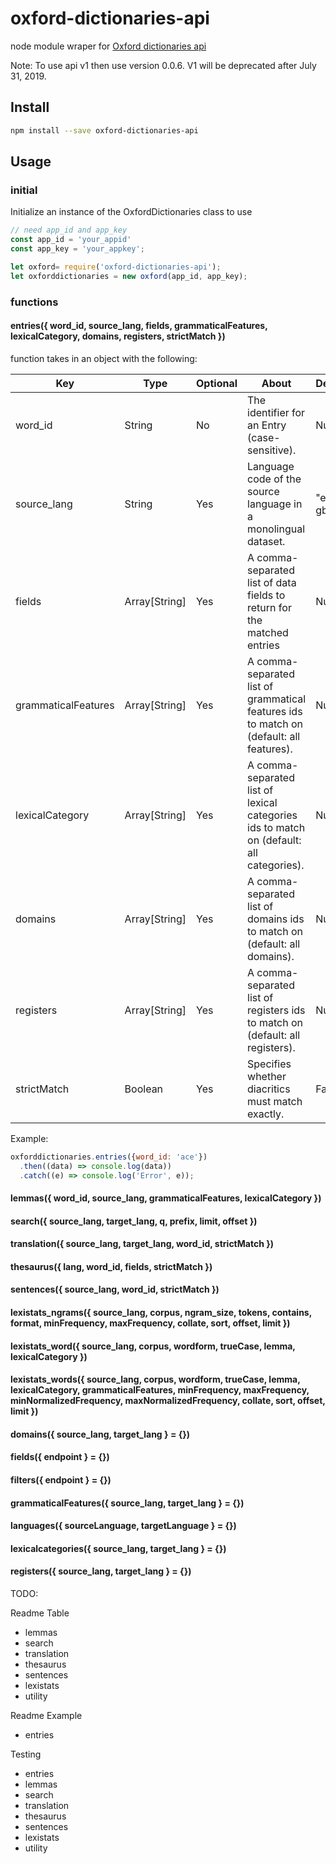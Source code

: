# oxford-dictionaries-api
node module wraper for [Oxford dictionaries api](https://developer.oxforddictionaries.com)

Note: To use api v1 then use version 0.0.6. V1 will be deprecated after July 31, 2019. 

## Install
```bash
npm install --save oxford-dictionaries-api
```

## Usage
### initial
Initialize an instance of the OxfordDictionaries class to use
```javascript
// need app_id and app_key
const app_id = 'your_appid'
const app_key = 'your_appkey';

let oxford= require('oxford-dictionaries-api');
let oxforddictionaries = new oxford(app_id, app_key);
```

### functions

#### entries({ word_id, source_lang, fields, grammaticalFeatures, lexicalCategory, domains, registers, strictMatch })

function takes in an object with the following:


| Key | Type | Optional | About | Default | Example |
| --- | --- | -- | --- | --- | --- |
| word_id | String | No | The identifier for an Entry (case-sensitive). | Null | "ace" |
| source_lang | String | Yes | Language code of the source language in a monolingual dataset. | "en-gb" | "en-gb" |
| fields | Array[String] | Yes | A comma-separated list of data fields to return for the matched entries | Null | ["definitions", "domains"] |
| grammaticalFeatures | Array[String] | Yes | A comma-separated list of grammatical features ids to match on (default: all features). | Null | ["Cardinal", "Ordinal"] |
| lexicalCategory | Array[String] | Yes | A comma-separated list of lexical categories ids to match on (default: all categories). | Null | |
| domains | Array[String] | Yes | A comma-separated list of domains ids to match on (default: all domains). | Null | |
| registers | Array[String] | Yes | A comma-separated list of registers ids to match on (default: all registers). | Null | |
| strictMatch | Boolean | Yes | Specifies whether diacritics must match exactly. | False | True |

Example:
```javascript
oxforddictionaries.entries({word_id: 'ace'})
  .then((data) => console.log(data))
  .catch((e) => console.log('Error', e));
```

#### lemmas({ word_id, source_lang, grammaticalFeatures, lexicalCategory })
#### search({ source_lang, target_lang, q, prefix, limit, offset })
#### translation({ source_lang, target_lang, word_id, strictMatch })
#### thesaurus({ lang, word_id, fields, strictMatch })
#### sentences({ source_lang, word_id, strictMatch })
#### lexistats_ngrams({ source_lang, corpus, ngram_size, tokens, contains, format, minFrequency, maxFrequency, collate, sort, offset, limit })
#### lexistats_word({ source_lang, corpus, wordform, trueCase, lemma, lexicalCategory })
#### lexistats_words({ source_lang, corpus, wordform, trueCase, lemma, lexicalCategory, grammaticalFeatures, minFrequency, maxFrequency, minNormalizedFrequency, maxNormalizedFrequency, collate, sort, offset, limit })
#### domains({ source_lang, target_lang } = {})
#### fields({ endpoint } = {})
#### filters({ endpoint } = {})
#### grammaticalFeatures({ source_lang, target_lang } = {})
#### languages({ sourceLanguage, targetLanguage } = {})
#### lexicalcategories({ source_lang, target_lang } = {})
#### registers({ source_lang, target_lang } = {})

TODO:

Readme Table
- lemmas
- search
- translation
- thesaurus
- sentences
- lexistats
- utility

Readme Example
- entries

Testing
- entries
- lemmas
- search
- translation
- thesaurus
- sentences
- lexistats
- utility
